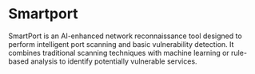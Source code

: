 # Smartport
SmartPort is an AI-enhanced network reconnaissance tool designed to perform intelligent port scanning and basic vulnerability detection. It combines traditional scanning techniques with machine learning or rule-based analysis to identify potentially vulnerable services.
